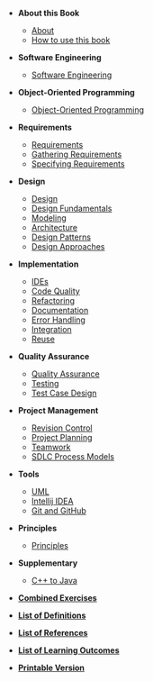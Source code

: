 
<navigation>

* **About this Book**
  * [About]({{baseUrl}}/about/acknowledgements.html)
  * [How to use this book]({{baseUrl}}/about/usage.html)

* **Software Engineering**
  * [Software Engineering]({{baseUrl}}/softwareEngineering/)

* **Object-Oriented Programming**
  * [Object-Oriented Programming]({{baseUrl}}/oop/)

* **Requirements**
  * [Requirements]({{baseUrl}}/requirements/)
  * [Gathering Requirements]({{baseUrl}}/gatheringRequirements/)
  * [Specifying Requirements]({{baseUrl}}/specifyingRequirements/)

* **Design**
  * [Design]({{baseUrl}}/design/)
  * [Design Fundamentals]({{baseUrl}}/designFundamentals/)
  * [Modeling]({{baseUrl}}/modeling/)
  * [Architecture]({{baseUrl}}/architecture/)
  * [Design Patterns]({{baseUrl}}/designPatterns/)
  * [Design Approaches]({{baseUrl}}/designApproaches/)

* **Implementation**
  * [IDEs]({{baseUrl}}/ides/)
  * [Code Quality]({{baseUrl}}/codeQuality/)
  * [Refactoring]({{baseUrl}}/refactoring/)
  * [Documentation]({{baseUrl}}/documentation/)
  * [Error Handling]({{baseUrl}}/errorHandling/)
  * [Integration]({{baseUrl}}/integration/)
  * [Reuse]({{baseUrl}}/reuse/)

* **Quality Assurance**
  * [Quality Assurance]({{baseUrl}}/qualityAssurance/)
  * [Testing]({{baseUrl}}/testing/)
  * [Test Case Design]({{baseUrl}}/testCaseDesign/)

* **Project Management**
  * [Revision Control]({{baseUrl}}/revisionControl/)
  * [Project Planning]({{baseUrl}}/projectPlanning/)
  * [Teamwork]({{baseUrl}}/teamwork/)
  * [SDLC Process Models]({{baseUrl}}/processModels/)

* **Tools**
  * [UML]({{baseUrl}}/uml/)
  * [Intellij IDEA]({{baseUrl}}/intellij/)
  * [Git and GitHub]({{baseUrl}}/gitAndGithub/)

* **Principles**
  * [Principles]({{baseUrl}}/principles/)

* **Supplementary**
  * [C++ to Java]({{baseUrl}}/cppToJava/)

* **[Combined Exercises]({{baseUrl}}/combined/exercises.html)**
* **[List of Definitions]({{baseUrl}}/common/definitions.html)**
* **[List of References]({{baseUrl}}/common/references.html)**
* **[List of Learning Outcomes]({{baseUrl}}/common/outcomes.html)**
* **[Printable Version]({{baseUrl}}/common/print.html)**

</navigation>
